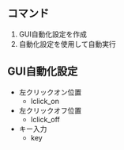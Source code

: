 ## コマンド

1. GUI自動化設定を作成
1. 自動化設定を使用して自動実行


## GUI自動化設定

- 左クリックオン位置
    - lclick_on
- 左クリックオフ位置
    - lclick_off
- キー入力
    - key


